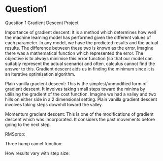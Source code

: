 # Question1
Question 1 Gradient Descent Project

Importance of gradient descent: It is a method which determines how well the machine learning model has performed given the different values of each parameter. In any model, we have the predicted results and the actual results. The difference between these two is known as the error. Imagine there was a mathematical function which represented the error. The objective is to always minimise this error function (so that our model can suitably represent the actual scenario) and often, calculus cannot find the answer to this. Gradient descent aids us in finding the minimum since it is an iterative optimisation algorithm.

Plain vanilla gradient descent: This is the simplest/unmodified form of gradient descent. It involves taking small steps toward the minima by utilising the gradient of the cost function. Imagine we had a valley and two hills on either side in a 2 dimensional setting. Plain vanilla gradient descent involves taking steps downhill toward the valley.

Momentum gradient descent: This is one of the modifications of gradient descent which was incorporated. It considers the past movements before going to the next step. 

RMSprop:

Three hump camel function:


How results vary with step size:



